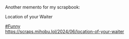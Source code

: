 Another memento for my scrapbook:

Location of your Waiter

[\#<span>Funny</span>](https://social.lol/tags/Funny)  
[<span class="invisible">https://</span><span class="ellipsis">scraps.mihobu.lol/2024/06/loca</span><span class="invisible">tion-of-your-waiter</span>](https://scraps.mihobu.lol/2024/06/location-of-your-waiter)
